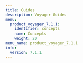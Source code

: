 ```yaml
---
title: Guides
description: Voyager Guides
menu:
  product_voyager_7.1.1:
    identifier: concepts
    name: Concepts
    weight: 20
menu_name: product_voyager_7.1.1
info:
  version: 7.1.1
---
```


